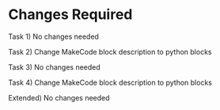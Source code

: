 # Changes Required

Task 1)
No changes needed

Task 2)
Change MakeCode block description to python blocks

Task 3)
No changes needed

Task 4)
Change MakeCode block description to python blocks

Extended)
No changes needed
